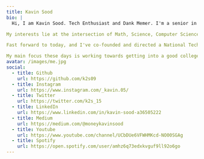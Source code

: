 ```yaml
---
title: Kavin Sood
bio: |
  Hi, I am Kavin Sood. Tech Enthusiast and Dank Memer. I'm a senior in High School in India in the STEM Field. I enjoy creating things that live on the internet. 

My interests lie at the intersection of Math, Science, Computer Science, and Information Technology. I'm attracted to STEM because of my organized, analytical, and goal-oriented nature. My academic achievements and expertise go hand-in-hand with my active participation in the Tech Cohort of our time. I am also responsible, goal-oriented, and very open-minded.

Fast forward to today, and I've co-founded and directed a National Tech Symposium, founded and presided over my School's Tech Club, and become the IT Captain of my School.

My main focus these days is working towards getting into a good college, pursuing my passion in the field of Tech, and becoming a better individual.
avatar: /images/me.jpg
social:
  - title: Github
    url: https://github.com/k2s09
  - title: Instagram
    url: https://www.instagram.com/_kavin.05/
  - title: Twitter
    url: https://twitter.com/k2s_15
  - title: LinkedIn
    url: https://www.linkedin.com/in/kavin-sood-a36505222
  - title: Medium
    url: https://medium.com/@moneykavinsood
  - title: Youtube
    url: https://www.youtube.com/channel/UCbDUe6VFWHMKcd-NO00SGAg
  - title: Spotify
    url: https://open.spotify.com/user/amhz6q73edxkvguf9ll92o6go
---
```

